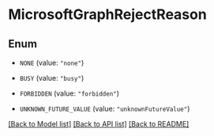 # MicrosoftGraphRejectReason

## Enum


* `NONE` (value: `"none"`)

* `BUSY` (value: `"busy"`)

* `FORBIDDEN` (value: `"forbidden"`)

* `UNKNOWN_FUTURE_VALUE` (value: `"unknownFutureValue"`)


[[Back to Model list]](../README.md#documentation-for-models) [[Back to API list]](../README.md#documentation-for-api-endpoints) [[Back to README]](../README.md)


